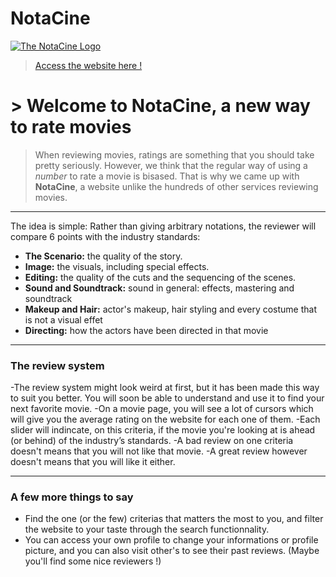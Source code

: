 # NotaCine

[![The NotaCine Logo](https://i.imgur.com/FTCAyFV.jpg)](https://notacine.herokuapp.com)

> [Access the website here !](https://notacine.herokuapp.com)
# > Welcome to **NotaCine**, a new way to rate movies

 >When reviewing movies, ratings are something that you should take pretty seriously. However, we think that the regular way of using a *number* to rate a movie is bisased. That is why we came up with **NotaCine**, a website unlike the hundreds of 
 other services reviewing movies. 
 ***
 The idea is simple: Rather than giving arbitrary notations, the reviewer will compare 6 points with the industry standards:
 * **The Scenario:** the quality of the story.
 * **Image:** the visuals, including special effects.
 * **Editing:** the quality of the cuts and the sequencing of the scenes.
 * **Sound and Soundtrack:** sound in general: effects, mastering and soundtrack
 * **Makeup and Hair:** actor's makeup, hair styling and every costume that is not a visual effet
 * **Directing:** how the actors have been directed in that movie

***
### The review system
-The review system might look weird at first, but it has been made this way to suit you better. You will soon be able to understand and use it to find your next favorite movie. 
-On a movie page, you will see a lot of cursors which will give you the average rating on the website for each one of them.
-Each slider will indincate, on this criteria, if the movie you're looking at is ahead (or behind) of the industry’s standards.
-A bad review on one criteria doesn't means that you will not like that movie.
-A great review however doesn't means that you will like it either.
***
### A few more things to say

* Find the one (or the few) criterias that matters the most to you, and filter the website to your taste through the search functionnality.
* You can access your own profile to change your informations or profile picture, and you can also visit other's to see their past reviews. (Maybe you'll find some nice reviewers !)
